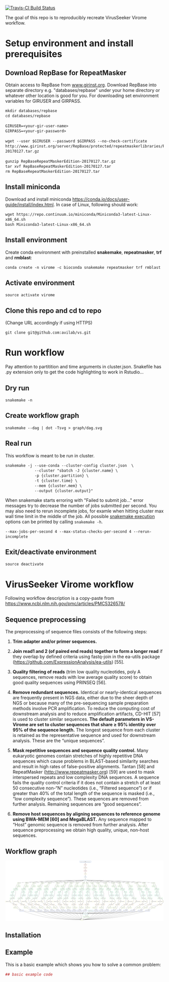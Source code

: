 
[![Travis-CI Build Status](https://travis-ci.org/<USERNAME>/<REPO>.svg?branch=master)](https://travis-ci.org/<USERNAME>/<REPO>)

The goal of this repo is to reproducibly recreate VirusSeeker Virome workflow.

# Setup environment and install prerequisites

## Download RepBase for RepeatMasker

Obtain access to RepBase from www.girinst.org. 
Download RepBase into separate directory e.g. "databases/repbase" under your home directory or whatever other location is good for you. 
For downloading set environment variables for GIRUSER and GIRPASS. 
```
mkdir databases/repbase
cd databases/repbase

GIRUSER=<your-gir-user-name>
GIRPASS=<your-gir-password>

wget --user $GIRUSER --password $GIRPASS --no-check-certificate http://www.girinst.org/server/RepBase/protected/repeatmaskerlibraries/RepBaseRepeatMaskerEdition-20170127.tar.gz

gunzip RepBaseRepeatMaskerEdition-20170127.tar.gz
tar xvf RepBaseRepeatMaskerEdition-20170127.tar
rm RepBaseRepeatMaskerEdition-20170127.tar
```

## Install miniconda

Download and install miniconda https://conda.io/docs/user-guide/install/index.html.
In case of Linux, following should work:
```
wget https://repo.continuum.io/miniconda/Miniconda3-latest-Linux-x86_64.sh
bash Miniconda3-latest-Linux-x86_64.sh
```

## Install environment

Create conda environment with preinstalled **snakemake**, **repeatmasker**, **trf** and **rmblast**:
```
conda create -n virome -c bioconda snakemake repeatmasker trf rmblast
```

## Activate environment

```
source activate virome
```

## Clone this repo and cd to repo
(Change URL accordingly if using HTTPS)

```
git clone git@github.com:avilab/vs.git
```

## 


# Run workflow

Pay attention to partitition and time arguments in cluster.json. Snakefile has .py extension only to get the code highlighting to work in Rstudio...

## Dry run

```
snakemake -n
```

## Create workflow graph

```
snakemake --dag | dot -Tsvg > graph/dag.svg
```

## Real run

This workflow is meant to be run in cluster.
```
snakemake -j --use-conda --cluster-config cluster.json  \
             --cluster "sbatch -J {cluster.name} \
             -p {cluster.partition} \
             -t {cluster.time} \
             --mem {cluster.mem} \
             --output {cluster.output}"
```

When snakemake starts erroring with "Failed to submit job..." error messages try to decrease the number of jobs submitted per second. You may also need to rerun incomplete jobs, for examle when hitting cluster max wall time limit in the middle of the job. All possible [snakemake execution](https://snakemake.readthedocs.io/en/stable/executable.html) options can be printed by calling `snakemake -h`.

```
--max-jobs-per-second 4 --max-status-checks-per-second 4 --rerun-incomplete
```

## Exit/deactivate environment

```
source deactivate
```

# VirusSeeker Virome workflow

Following workflow description is a copy-paste from https://www.ncbi.nlm.nih.gov/pmc/articles/PMC5326578/

## Sequence preprocessing
The preprocessing of sequence files consists of the following steps: 

1. **Trim adapter and/or primer sequences.**

2. **Join read1 and 2 (of paired end reads) together to form a longer read** if they overlap by defined criteria using fastq-join in the ea-utils package (https://github.com/ExpressionAnalysis/ea-utils) [55].

3. **Quality filtering of reads** (trim low quality nucleotides, poly A sequences, remove reads with low average quality score) to obtain good quality sequences using PRINSEQ [56].

4. **Remove redundant sequences.** Identical or nearly-identical sequences are frequently present in NGS data, either due to the sheer depth of NGS or because many of the pre-sequencing sample preparation methods involve PCR amplification. To reduce the computing cost of downstream analysis and to reduce amplification artifacts, CD-HIT [57] is used to cluster similar sequences. **The default parameters in VS-Virome are set to cluster sequences that share ≥ 95% identity over 95% of the sequence length.** The longest sequence from each cluster is retained as the representative sequence and used for downstream analysis. These are the “unique sequences”. 

5. **Mask repetitive sequences and sequence quality control.** Many eukaryotic genomes contain stretches of highly repetitive DNA sequences which cause problems in BLAST-based similarity searches and result in high rates of false-positive alignments. Tantan [58] and RepeatMasker (http://www.repeatmasker.org) [59] are used to mask interspersed repeats and low complexity DNA sequences. A sequence fails the quality control criteria if it does not contain a stretch of at least 50 consecutive non-“N” nucleotides (i.e., “Filtered sequence”) or if greater than 40% of the total length of the sequence is masked (i.e., “low complexity sequence”). These sequences are removed from further analysis. Remaining sequences are “good sequences”.

6. **Remove host sequences by aligning sequences to reference genome using BWA-MEM [60] and MegaBLAST.** Any sequence mapped to “Host” genomic sequence is removed from further analysis. After sequence preprocessing we obtain high quality, unique, non-host sequences.


## Workflow graph

![Virome workflow](graph/dag.svg)

## Installation


## Example

This is a basic example which shows you how to solve a common problem:

``` r
## basic example code
```
